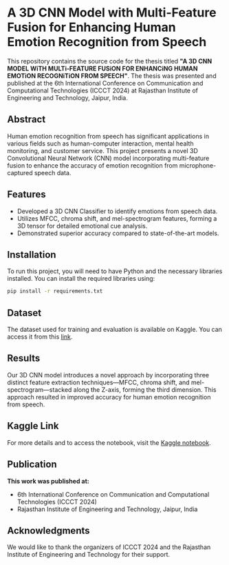 # A 3D CNN Model with Multi-Feature Fusion for Enhancing Human Emotion Recognition from Speech

This repository contains the source code for the thesis titled **"A 3D CNN MODEL WiTH MULTi‑FEATURE FUSiON FOR ENHANCiNG HUMAN EMOTiON RECOGNiTiON FROM SPEECH"**. The thesis was presented and published at the 6th International Conference on Communication and Computational Technologies (ICCCT 2024) at Rajasthan Institute of Engineering and Technology, Jaipur, India.

## Abstract

Human emotion recognition from speech has significant applications in various fields such as human-computer interaction, mental health monitoring, and customer service. This project presents a novel 3D Convolutional Neural Network (CNN) model incorporating multi-feature fusion to enhance the accuracy of emotion recognition from microphone-captured speech data.

## Features

- Developed a 3D CNN Classifier to identify emotions from speech data.
- Utilizes MFCC, chroma shift, and mel-spectrogram features, forming a 3D tensor for detailed emotional cue analysis.
- Demonstrated superior accuracy compared to state-of-the-art models.

## Installation

To run this project, you will need to have Python and the necessary libraries installed. You can install the required libraries using:

```bash
pip install -r requirements.txt
```

## Dataset

The dataset used for training and evaluation is available on Kaggle. You can access it from this [link](https://www.kaggle.com/datasets/uwrfkaggler/ravdess-emotional-speech-audio).

<!--
## Usage

To train the model, run:

```bash
python train.py
```

To evaluate the model, run:

```bash
python evaluate.py
```
-->

## Results

Our 3D CNN model introduces a novel approach by incorporating three distinct feature extraction techniques—MFCC, chroma shift, and mel-spectrogram—stacked along the Z-axis, forming the third dimension. This approach resulted in improved accuracy for human emotion recognition from speech.

## Kaggle Link

For more details and to access the notebook, visit the [Kaggle notebook](https://www.kaggle.com/code/hamadismail/ravdess-humanemotionrecognition-3d-cnn).

## Publication

**This work was published at:**

- 6th International Conference on Communication and Computational Technologies (ICCCT 2024)
- Rajasthan Institute of Engineering and Technology, Jaipur, India

<!--
## Citation

If you use this code in your research, please cite our paper:

```bibtex
@inproceedings{your_paper_citation,
  title={A 3D CNN Model with Multi-Feature Fusion for Enhancing Human Emotion Recognition from Speech},
  author={Your Name and Co-authors},
  booktitle={6th International Conference on Communication and Computational Technologies (ICCCT 2024)},
  year={2024},
  address={Jaipur, India}
}
```

## License

This project is licensed under the MIT License - see the LICENSE file for details.

-->

## Acknowledgments

We would like to thank the organizers of ICCCT 2024 and the Rajasthan Institute of Engineering and Technology for their support.
